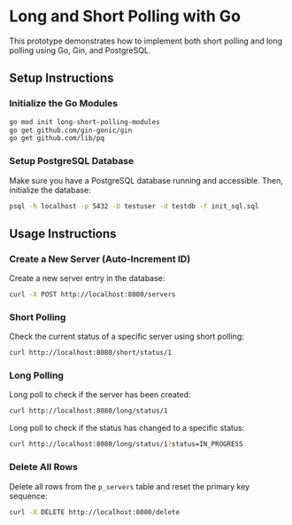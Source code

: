 
# Long and Short Polling with Go

This prototype demonstrates how to implement both short polling and long polling using Go, Gin, and PostgreSQL.

## Setup Instructions

### Initialize the Go Modules

```bash
go mod init long-short-polling-modules
go get github.com/gin-gonic/gin
go get github.com/lib/pq
```

### Setup PostgreSQL Database
Make sure you have a PostgreSQL database running and accessible. Then, initialize the database:

```bash
psql -h localhost -p 5432 -U testuser -d testdb -f init_sql.sql
```

## Usage Instructions

### Create a New Server (Auto-Increment ID)

Create a new server entry in the database:
```bash
curl -X POST http://localhost:8080/servers
```

### Short Polling
Check the current status of a specific server using short polling:
```bash
curl http://localhost:8080/short/status/1
```

### Long Polling
Long poll to check if the server has been created:
```bash
curl http://localhost:8080/long/status/1
```

Long poll to check if the status has changed to a specific status:
```bash
curl http://localhost:8080/long/status/1?status=IN_PROGRESS
```

### Delete All Rows
Delete all rows from the `p_servers` table and reset the primary key sequence:
```bash
curl -X DELETE http://localhost:8080/delete